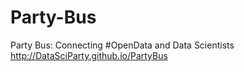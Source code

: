 # Party-Bus
Party Bus: Connecting #OpenData and Data Scientists  http://DataSciParty.github.io/PartyBus
